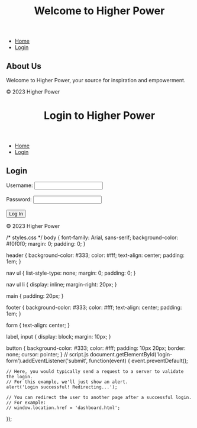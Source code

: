 <!DOCTYPE html>
<html lang="en">
<head>
    <meta charset="UTF-8">
    <meta name="viewport" content="width=device-width, initial-scale=1.0">
    <title>Higher Power</title>
    <link rel="stylesheet" href="styles.css">
</head>
<body>
    <header>
        <h1>Welcome to Higher Power</h1>
    </header>
    <nav>
        <ul>
            <li><a href="index.html">Home</a></li>
            <li><a href="login.html">Login</a></li>
        </ul>
    </nav>
    <main>
        <section>
            <h2>About Us</h2>
            <p>Welcome to Higher Power, your source for inspiration and empowerment.</p>
        </section>
    </main>
    <footer>
        <p>&copy; 2023 Higher Power</p>
    </footer>
</body>
</html>
<!DOCTYPE html>
<html lang="en">
<head>
    <meta charset="UTF-8">
    <meta name="viewport" content="width=device-width, initial-scale=1.0">
    <title>Login - Higher Power</title>
    <link rel="stylesheet" href="styles.css">
</head>
<body>
    <header>
        <h1>Login to Higher Power</h1>
    </header>
    <nav>
        <ul>
            <li><a href="index.html">Home</a></li>
            <li><a href="login.html">Login</a></li>
        </ul>
    </nav>
    <main>
        <section>
            <h2>Login</h2>
            <form id="login-form">
                <label for="username">Username:</label>
                <input type="text" id="username" name="username" required><br><br>
                <label for="password">Password:</label>
                <input type="password" id="password" name="password" required><br><br>
                <button type="submit">Log In</button>
            </form>
        </section>
    </main>
    <footer>
        <p>&copy; 2023 Higher Power</p>
    </footer>
    <script src="script.js"></script>
</body>
</html>
/* styles.css */
body {
    font-family: Arial, sans-serif;
    background-color: #f0f0f0;
    margin: 0;
    padding: 0;
}

header {
    background-color: #333;
    color: #fff;
    text-align: center;
    padding: 1em;
}

nav ul {
    list-style-type: none;
    margin: 0;
    padding: 0;
}

nav ul li {
    display: inline;
    margin-right: 20px;
}

main {
    padding: 20px;
}

footer {
    background-color: #333;
    color: #fff;
    text-align: center;
    padding: 1em;
}

form {
    text-align: center;
}

label, input {
    display: block;
    margin: 10px;
}

button {
    background-color: #333;
    color: #fff;
    padding: 10px 20px;
    border: none;
    cursor: pointer;
}
// script.js
document.getElementById('login-form').addEventListener('submit', function(event) {
    event.preventDefault();
    
    // Here, you would typically send a request to a server to validate the login.
    // For this example, we'll just show an alert.
    alert('Login successful! Redirecting...');
    
    // You can redirect the user to another page after a successful login.
    // For example:
    // window.location.href = 'dashboard.html';
});
